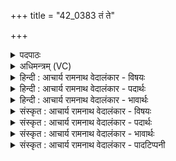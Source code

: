 +++
title = "42_0383 तं ते"

+++
<details><summary>पदपाठः</summary>

त꣢म्। ते꣣। म꣡द꣢꣯म्। गृ꣣णीमसि। वृ꣡ष꣢꣯णम्। पृ꣣क्षु꣢। सा꣣सहि꣢म्। उ꣣। लोककृत्नु꣢म्। लो꣣क। कृत्नु꣢म्। अ꣣द्रिवः। अ। द्रिवः। हरिश्रि꣡य꣢म्। ह꣣रि। श्रि꣡य꣢꣯म्। ३८३।
</details>

<details><summary>अधिमन्त्रम् (VC)</summary>

- इन्द्रः
- गोषूक्त्यश्वसूक्तिनौ काण्वायनौ
- उष्णिक्
- ऋषभः
- ऐन्द्रं काण्डम्
</details>

<details><summary>हिन्दी : आचार्य रामनाथ वेदालंकार - विषयः</summary>

अगले मन्त्र में परमेश्वर के गुण-कर्मों का वर्णन है।
</details>

<details><summary>हिन्दी : आचार्य रामनाथ वेदालंकार - पदार्थः</summary>

पदार्थान्वय -  हे (अद्रिवः) अविनश्वर आत्मा से अनुप्राणित मानव ! (ते) तेरे लिए (तम्) उस प्रसिद्ध, (मदम्) आनन्ददाता, (वृषणम्) अन्न, धन, जल, बल, प्रकाश, विद्या आदि की वर्षा करनेवाले, (पृक्षु) आन्तरिक और बाह्य देवासुर-संग्रामों में (सासहिम्) अतिशय रूप से शत्रुओं को परास्त करनेवाले, (उ) और (लोककृत्नुम्) पृथिवी, सूर्य, चन्द्र आदि लोकों के रचयिता अथवा विवेक का आलोक प्रदान करनेवाले, (हरिश्रियम्) हरणशील अग्नि, वायु, सूर्य, चन्द्र, प्राण, विद्युत् आदियों में शोभा तथा क्रियाशक्ति को उत्पन्न करनेवाले परमेश्वर का, हम (गृणीमसि) उपदेश करते हैं ॥३॥
</details>

<details><summary>हिन्दी : आचार्य रामनाथ वेदालंकार - भावार्थः</summary>

भावार्थ -  विद्वानों को चाहिए कि वे विविध पदार्थों और सद्गुणों के वर्षक, सुखदाता, संग्रामों में विजय दिलानेवाले, लोकलोकान्तरों के रचयिता, विवेकप्रदाता, सब पदार्थों में सौन्दर्य एवं शोभा के आधानकर्ता परमेश्वर का प्रजाजनों के कल्याणार्थ उपदेश किया करें, जिससे वे उसकी महिमा को जानकर, उसकी पूजा कर, उससे प्रेरणा लेकर पुरुषार्थी बनें ॥३॥
</details>

<details><summary>संस्कृत : आचार्य रामनाथ वेदालंकार - विषयः</summary>

अथ परमेश्वरस्य गुणकर्माण्याह।
</details>

<details><summary>संस्कृत : आचार्य रामनाथ वेदालंकार - पदार्थः</summary>

पदार्थान्वय -  हे (अद्रिवः) अविनश्वरेण जीवात्मनाऽनुप्राणित मानव ! पदपाठे सर्वत्र अ-द्रि इति पाठात् न दीर्यते विनश्यति इत्यद्रिः अमर्त्यो जीवात्मा, तद्वान् अद्रिवा, वनिप् प्रत्ययः, सम्बुद्धौ अद्रिवः इति। (ते) तुभ्यम् (तम्) प्रसिद्धम् (मदम्) आनन्दयितारम्, (वृषणम्) अन्नधनजलबलप्रकाशविद्यादीनां वर्षकम् (पृक्षु२) आभ्यन्तरेषु बाह्येषु च देवासुरसंग्रामेषु। पृच्यन्ते संसृज्यन्ते परस्परं प्रहाराय शत्रवो यत्र ताः पृचः संग्रामाः तासु, पृची सम्पर्के धातोः क्विपि रूपम्। (सासहिम्) अतिशयेन शत्रूणाम् अभिभवितारम्। सहतेर्यङन्तात् ‘सहिवहिचलिपतिभ्यो यङन्तेभ्यः किकिनौ वक्तव्यौ। अ० ३।२।१७१’ वा० इति किः प्रत्ययः। (उ३) अपि च (लोककृत्नुम्) पृथिवीसूर्यचन्द्रदीनां लोकानां कर्तारम्, यद्वा विवेकालोकप्रदम्, (हरिश्रियम्) हरिषु हरणशीलेषु अग्निवायुसूर्यचन्द्रप्राणविद्युदादिषु श्रीः शोभा क्रियाशक्तिर्वा यस्मात् तम् इन्द्रं परमेश्वरं, वयम् (गृणीमसि) गृणीमः उपदिशामः स्तुमः। गॄ शब्दे, क्र्यादिः ॥३॥
</details>

<details><summary>संस्कृत : आचार्य रामनाथ वेदालंकार - भावार्थः</summary>

भावार्थ -  विद्वद्भिर्विविधपदार्थानां सद्गुणानां च वर्षकः, सुखप्रदः, संग्रामेषु विजयप्रदाता, लोकलोकान्तराणां रचयिता, विवेकप्रदः, सर्वेषु पदार्थेषु श्रियो निधाता परमेश्वरः प्रजाजनानां कल्याणार्थमुपदेष्टव्यो, येन ते तन्महिमानं विज्ञाय तं सम्पूज्य ततः प्रेरणां गृहीत्वा पुरुषार्थिनो भवेयुः ॥३॥
</details>

<details><summary>संस्कृत : आचार्य रामनाथ वेदालंकार - पादटिप्पनी</summary>

टिप्पनी -   १. ऋ० ८।१५।४, अथ० २०।६१।१ उभयत्र ‘पृक्षु’ इत्यस्य स्थाने ‘पृत्सु’ इति पाठः। साम० ८८०। २. पृक्षु वैरिसम्पर्कजनितेषु संग्रामेषु। अत एव बह्वृचाः ‘पृत्सु’ इति पठन्ति। पृत्सु, समत्सु इति संग्रामनामसु (निघं० २।१७) पठितम्—इति सा०। ३. उ शब्दः सर्वेषां समुच्चये पादपूरणे वा—इति सा०। उलोककृत्नुम्, लोक एव उलोकः, लोककृतं यजमानानाम्—इति भ०। परं पदकारेण उ शब्दः पृथगेव दर्शितः।
</details>